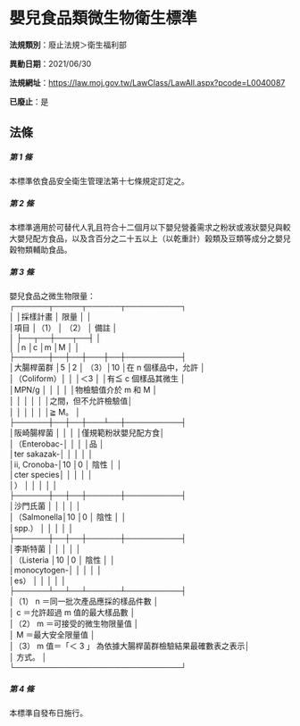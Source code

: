 # 嬰兒食品類微生物衛生標準

**法規類別**：廢止法規＞衛生福利部

**異動日期**：2021/06/30  

**法規網址**：https://law.moj.gov.tw/LawClass/LawAll.aspx?pcode=L0040087

**已廢止**：是



## 法條
##### 第 1 條
本標準依食品安全衛生管理法第十七條規定訂定之。

##### 第 2 條
本標準適用於可替代人乳且符合十二個月以下嬰兒營養需求之粉狀或液狀嬰兒與較大嬰兒配方食品，以及含百分之二十五以上（以乾重計）榖類及豆類等成分之嬰兒穀物類輔助食品。

##### 第 3 條
嬰兒食品之微生物限量：  
┌──────┬─────┬──────┬──────────┐  
│            │採樣計畫  │    限量    │                    │  
│項目        │（1）     │    （2）   │      備註          │  
│            ├──┬──┼───┬──┤                    │  
│            │n   │c   │m     │M   │                    │  
├──────┼──┼──┼───┼──┼──────────┤  
│大腸桿菌群  │5   │2   │ （3）│10  │在 n 個樣品中，允許 │  
│（Coliform）│    │    │＜3   │    │有≦ c 個樣品其微生 │  
│MPN/g       │    │    │      │    │物檢驗值介於 m 和 M │  
│            │    │    │      │    │之間，但不允許檢驗值│  
│            │    │    │      │    │≧ M。              │  
├──────┼──┼──┼───┴──┼──────────┤  
│阪崎腸桿菌  │    │    │            │僅規範粉狀嬰兒配方食│  
│（Enterobac-│    │    │            │品                  │  
│ter sakazak-│    │    │            │                    │  
│ii, Cronoba-│10  │0   │    陰性    │                    │  
│cter species│    │    │            │                    │  
│）          │    │    │            │                    │  
├──────┼──┼──┼──────┼──────────┤  
│沙門氏菌    │    │    │            │                    │  
│（Salmonella│10  │0   │    陰性    │                    │  
│spp.）      │    │    │            │                    │  
├──────┼──┼──┼──────┼──────────┤  
│李斯特菌    │    │    │            │                    │  
│（Listeria  │10  │0   │    陰性    │                    │  
│monocytogen-│    │    │            │                    │  
│es）        │    │    │            │                    │  
├──────┴──┴──┴──────┴──────────┤  
│（1） n ＝同一批次產品應採的樣品件數                        │  
│      c ＝允許超過 m  值的最大樣品數                        │  
│（2） m ＝可接受的微生物限量值                              │  
│      M ＝最大安全限量值                                    │  
│（3） m 值＝「＜ 3 」 為依據大腸桿菌群檢驗結果最確數表之表示│  
│            方式。                                          │  
└──────────────────────────────┘  

##### 第 4 條
本標準自發布日施行。


